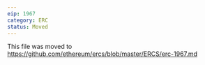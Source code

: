 ```yaml
---
eip: 1967
category: ERC
status: Moved
---
```


This file was moved to https://github.com/ethereum/ercs/blob/master/ERCS/erc-1967.md
